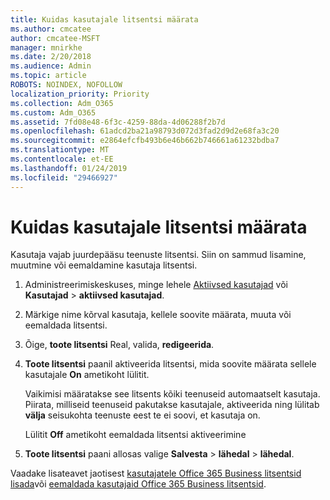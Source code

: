 ```yaml
---
title: Kuidas kasutajale litsentsi määrata
ms.author: cmcatee
author: cmcatee-MSFT
manager: mnirkhe
ms.date: 2/20/2018
ms.audience: Admin
ms.topic: article
ROBOTS: NOINDEX, NOFOLLOW
localization_priority: Priority
ms.collection: Adm_O365
ms.custom: Adm_O365
ms.assetid: 7fd08e48-6f3c-4259-88da-4d06288f2b7d
ms.openlocfilehash: 61adcd2ba21a98793d072d3fad2d9d2e68fa3c20
ms.sourcegitcommit: e2864efcfb493b6e46b662b746661a61232bdba7
ms.translationtype: MT
ms.contentlocale: et-EE
ms.lasthandoff: 01/24/2019
ms.locfileid: "29466927"
---
```

# <a name="how-to-assign-a-license-to-a-user"></a>Kuidas kasutajale litsentsi määrata

Kasutaja vajab juurdepääsu teenuste litsentsi. Siin on sammud lisamine, muutmine või eemaldamine kasutaja litsentsi.
  
1. Administreerimiskeskuses, minge lehele [Aktiivsed kasutajad](https://go.microsoft.com/fwlink/p/?linkid=834822) või **Kasutajad** \> **aktiivsed kasutajad**.
    
2. Märkige nime kõrval kasutaja, kellele soovite määrata, muuta või eemaldada litsentsi.
    
3. Õige, **toote litsentsi** Real, valida, **redigeerida**.
    
4. **Toote litsentsi** paanil aktiveerida litsentsi, mida soovite määrata sellele kasutajale **On** ametikoht lülitit. 
    
    Vaikimisi määratakse see litsents kõiki teenuseid automaatselt kasutaja. Piirata, milliseid teenuseid pakutakse kasutajale, aktiveerida ning lülitab **välja** seisukohta teenuste eest te ei soovi, et kasutaja on. 
    
    Lülitit **Off** ametikoht eemaldada litsentsi aktiveerimine 
    
5. **Toote litsentsi** paani allosas valige **Salvesta** \> **lähedal** \> **lähedal**.
    
Vaadake lisateavet jaotisest [kasutajatele Office 365 Business litsentsid lisada](https://support.office.com/article/997596b5-4173-4627-b915-36abac6786dc)või [eemaldada kasutajaid Office 365 Business litsentsid](https://support.office.com/article/9b497c85-d0a4-4735-80fa-d3565bc05bd1).
  

